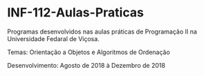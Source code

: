 # INF-112-Aulas-Praticas
Programas desenvolvidos nas aulas práticas de Programação II na Universidade Fedaral de Viçosa.

Temas:
      Orientação a Objetos e
      Algoritmos de Ordenação

Desenvolvimento: Agosto de 2018 à Dezembro de 2018
